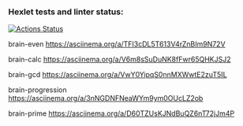 ### Hexlet tests and linter status:
[![Actions Status](https://github.com/ulskHeprit/php-project-lvl1/actions/workflows/hexlet-check.yml/badge.svg)](https://github.com/ulskHeprit/php-project-lvl1/actions)

brain-even https://asciinema.org/a/TFI3cDL5T613V4rZnBIm9N72V

brain-calc https://asciinema.org/a/V6m8sSuDuNK8fFwr65QHKJSJ2

brain-gcd https://asciinema.org/a/VwY0YipqS0nnMXWwtE2zuT5IL

brain-progression https://asciinema.org/a/3nNGDNFNeaWYm9ym0OUcLZ2ob

brain-prime https://asciinema.org/a/D60TZUsKJNdBuQZ6nT72jJm4P
